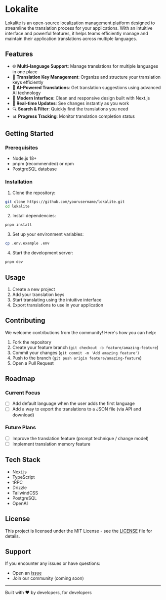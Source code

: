 # Lokalite

Lokalite is an open-source localization management platform designed to streamline the translation process for your applications. With an intuitive interface and powerful features, it helps teams efficiently manage and maintain their application translations across multiple languages.

## Features

- 🌐 **Multi-language Support**: Manage translations for multiple languages in one place
- 🔑 **Translation Key Management**: Organize and structure your translation keys efficiently
- 🤖 **AI-Powered Translations**: Get translation suggestions using advanced AI technology
- 📱 **Modern Interface**: Clean and responsive design built with Next.js
- 🔄 **Real-time Updates**: See changes instantly as you work
- 🔍 **Search & Filter**: Quickly find the translations you need
- 📊 **Progress Tracking**: Monitor translation completion status

## Getting Started

### Prerequisites

- Node.js 18+
- pnpm (recommended) or npm
- PostgreSQL database

### Installation

1. Clone the repository:

```bash
git clone https://github.com/yourusername/lokalite.git
cd lokalite
```

2. Install dependencies:

```bash
pnpm install
```

3. Set up your environment variables:

```bash
cp .env.example .env
```

4. Start the development server:

```bash
pnpm dev
```

## Usage

1. Create a new project
2. Add your translation keys
3. Start translating using the intuitive interface
4. Export translations to use in your application

## Contributing

We welcome contributions from the community! Here's how you can help:

1. Fork the repository
2. Create your feature branch (`git checkout -b feature/amazing-feature`)
3. Commit your changes (`git commit -m 'Add amazing feature'`)
4. Push to the branch (`git push origin feature/amazing-feature`)
5. Open a Pull Request

## Roadmap

### Current Focus

- [ ] Add default language when the user adds the first language
- [ ] Add a way to export the translations to a JSON file (via API and download)

### Future Plans

- [ ] Improve the translation feature (prompt technique / change model)
- [ ] Implement translation memory feature

## Tech Stack

- Next.js
- TypeScript
- tRPC
- Drizzle
- TailwindCSS
- PostgreSQL
- OpenAI

## License

This project is licensed under the MIT License - see the [LICENSE](LICENSE) file for details.

## Support

If you encounter any issues or have questions:

- Open an [issue](https://github.com/yourusername/lokalite/issues)
- Join our community (coming soon)

---

Built with ❤️ by developers, for developers
